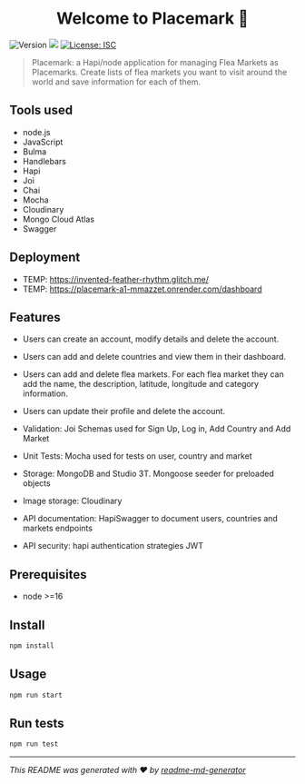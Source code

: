 <h1 align="center">Welcome to Placemark 👋</h1>
<p>
  <img alt="Version" src="https://img.shields.io/badge/version-0.10-blue.svg?cacheSeconds=2592000" />
  <img src="https://img.shields.io/badge/node-%3E%3D16-blue.svg" />
  <a href="#" target="_blank">
    <img alt="License: ISC" src="https://img.shields.io/badge/License-ISC-yellow.svg" />
  </a>
</p>

> Placemark: a Hapi/node application for managing Flea Markets as Placemarks. Create lists of flea markets you want to visit around the world and save information for each of them.

## Tools used
- node.js
- JavaScript
- Bulma
- Handlebars
- Hapi
- Joi
- Chai
- Mocha
- Cloudinary
- Mongo Cloud Atlas
- Swagger

## Deployment
- TEMP: https://invented-feather-rhythm.glitch.me/
- TEMP: https://placemark-a1-mmazzet.onrender.com/dashboard

## Features
- Users can create an account, modify details and delete the account.
- Users can add and delete countries and view them in their dashboard. 
- Users can add and delete flea markets. For each flea market they can add the name, the description, latitude, longitude and category information.
- Users can update their profile and delete the account.

- Validation: Joi Schemas used for Sign Up, Log in, Add Country and Add Market
- Unit Tests: Mocha used for tests on user, country and market
- Storage: MongoDB and Studio 3T. Mongoose seeder for preloaded objects
- Image storage: Cloudinary 
- API documentation: HapiSwagger to document users, countries and markets endpoints
- API security: hapi authentication strategies JWT



## Prerequisites

- node >=16

## Install

```sh
npm install
```

## Usage

```sh
npm run start
```

## Run tests

```sh
npm run test
```


***
_This README was generated with ❤️ by [readme-md-generator](https://github.com/kefranabg/readme-md-generator)_